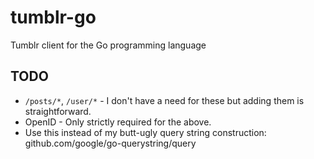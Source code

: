 tumblr-go
=========

Tumblr client for the Go programming language

## TODO
* `/posts/*`, `/user/*` - I don't have a need for these but adding them is straightforward.
* OpenID - Only strictly required for the above.
* Use this instead of my butt-ugly query string construction: github.com/google/go-querystring/query
